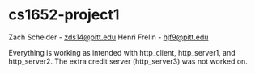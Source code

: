 # cs1652-project1
Zach Scheider - zds14@pitt.edu
Henri Frelin - hjf9@pitt.edu

Everything is working as intended with http_client, http_server1, and http_server2.
The extra credit server (http_server3) was not worked on.
